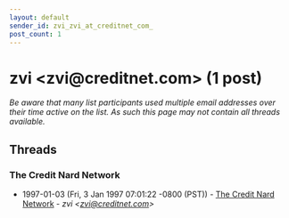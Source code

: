 ```yaml
---
layout: default
sender_id: zvi_zvi_at_creditnet_com_
post_count: 1
---
```


# zvi <zvi<span>@</span>creditnet.com> (1 post)

_Be aware that many list participants used multiple email addresses over their time active on the list. As such this page may not contain all threads available._

## Threads

### The Credit Nard Network
+ 1997-01-03 (Fri, 3 Jan 1997 07:01:22 -0800 (PST)) - [The Credit Nard Network](/archive/1997/01/d29ca2c8ba7499bcd7d52888b74123344df20b0961d06f973c8cd9b4eaf13446) - _zvi \<zvi@creditnet.com\>_


